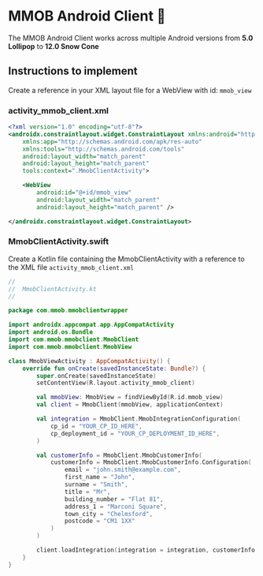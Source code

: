 # MMOB Android Client 📱

The MMOB Android Client works across multiple Android versions from **5.0 Lollipop** to **12.0 Snow Cone**

## Instructions to implement

Create a reference in your XML layout file for a WebView with id: `mmob_view`

### activity_mmob_client.xml

```xml
<?xml version="1.0" encoding="utf-8"?>
<androidx.constraintlayout.widget.ConstraintLayout xmlns:android="http://schemas.android.com/apk/res/android"
    xmlns:app="http://schemas.android.com/apk/res-auto"
    xmlns:tools="http://schemas.android.com/tools"
    android:layout_width="match_parent"
    android:layout_height="match_parent"
    tools:context=".MmobClientActivity">

    <WebView
        android:id="@+id/mmob_view"
        android:layout_width="match_parent"
        android:layout_height="match_parent" />

</androidx.constraintlayout.widget.ConstraintLayout>
```

### MmobClientActivity.swift

Create a Kotlin file containing the MmobClientActivity with a reference to the XML file `activity_mmob_client.xml`

```kotlin
//
//  MmobClientActivity.kt
//

package com.mmob.mmobclientwrapper

import androidx.appcompat.app.AppCompatActivity
import android.os.Bundle
import com.mmob.mmobclient.MmobClient
import com.mmob.mmobclient.MmobView

class MmobViewActivity : AppCompatActivity() {
    override fun onCreate(savedInstanceState: Bundle?) {
        super.onCreate(savedInstanceState)
        setContentView(R.layout.activity_mmob_client)

        val mmobView: MmobView = findViewById(R.id.mmob_view)
        val client = MmobClient(mmobView, applicationContext)

        val integration = MmobClient.MmobIntegrationConfiguration(
            cp_id = "YOUR_CP_ID_HERE",
            cp_deployment_id = "YOUR_CP_DEPLOYMENT_ID_HERE",
        )

        val customerInfo = MmobClient.MmobCustomerInfo(
            customerInfo = MmobClient.MmobCustomerInfo.Configuration(
                email = "john.smith@example.com",
                first_name = "John",
                surname = "Smith",
                title = "Mr",
                building_number = "Flat 81",
                address_1 = "Marconi Square",
                town_city = "Chelmsford",
                postcode = "CM1 1XX"
            )
        )

        client.loadIntegration(integration = integration, customerInfo = customerInfo)
    }
}
```
